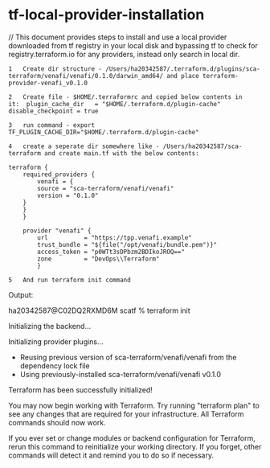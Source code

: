 # tf-local-provider-installation

// This document provides steps to install and use a local provider downloaded from tf registry in your local disk and bypassing tf to check for registry.terraform.io for any providers, instead only search in local dir.

	1	Create dir structure - /Users/ha20342587/.terraform.d/plugins/sca-terraform/venafi/venafi/0.1.0/darwin_amd64/ and place terraform-provider-venafi_v0.1.0 

	2	Create file - $HOME/.terraformrc and copied below contents in it:  plugin_cache_dir   = "$HOME/.terraform.d/plugin-cache" disable_checkpoint = true
	
	3	run command - export TF_PLUGIN_CACHE_DIR="$HOME/.terraform.d/plugin-cache" 
	
	4	create a seperate dir somewhere like - /Users/ha20342587/sca-terraform and create main.tf with the below contents:
	
	terraform {
		required_providers {
			venafi = {      
			source = "sca-terraform/venafi/venafi"     
			version = "0.1.0"    
		}  
		}
		}
		
		provider "venafi" {
			url          = "https://tpp.venafi.example"   
			trust_bundle = "${file("/opt/venafi/bundle.pem")}"   
			access_token = "p0WTt3sDPbzm2BDIkoJROQ=="   
			zone         = "DevOps\\Terraform" 
			}
	
	5	And run terraform init command


Output:

ha20342587@C02DQ2RXMD6M scatf % terraform init

Initializing the backend...

Initializing provider plugins...
- Reusing previous version of sca-terraform/venafi/venafi from the dependency lock file
- Using previously-installed sca-terraform/venafi/venafi v0.1.0

Terraform has been successfully initialized!

You may now begin working with Terraform. Try running "terraform plan" to see
any changes that are required for your infrastructure. All Terraform commands
should now work.

If you ever set or change modules or backend configuration for Terraform,
rerun this command to reinitialize your working directory. If you forget, other
commands will detect it and remind you to do so if necessary.

